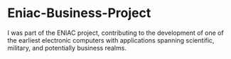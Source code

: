 # Eniac-Business-Project
I was part of the ENIAC project, contributing to the development of one of the earliest electronic computers with applications spanning scientific, military, and potentially business realms.

